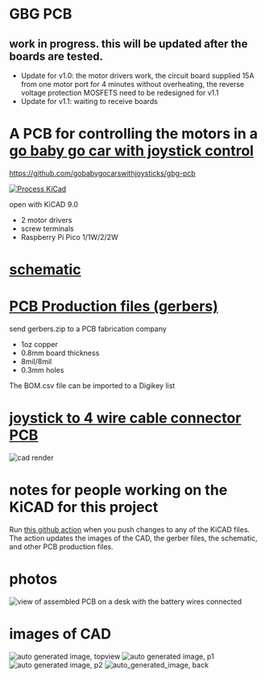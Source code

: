 # GBG PCB
## work in progress. this will be updated after the boards are tested.
* Update for v1.0: the motor drivers work, the circuit board supplied 15A from one motor port for 4 minutes without overheating, the reverse voltage protection MOSFETS need to be redesigned for v1.1
* Update for v1.1: waiting to receive boards


# A PCB for controlling the motors in a [go baby go car with joystick control](https://gobabygocarswithjoysticks.github.io/index/)

https://github.com/gobabygocarswithjoysticks/gbg-pcb

[![Process KiCad](https://github.com/gobabygocarswithjoysticks/gbg-pcb/actions/workflows/process-kicad.yml/badge.svg)](https://github.com/gobabygocarswithjoysticks/gbg-pcb/actions/workflows/process-kicad.yml)

open with KiCAD 9.0

* 2 motor drivers
* screw terminals
* Raspberry Pi Pico 1/1W/2/2W

# [schematic](/schematic.pdf)

# [PCB Production files (gerbers)](/PCB_production)
send gerbers.zip to a PCB fabrication company
* 1oz copper
* 0.8mm board thickness
* 8mil/8mil
* 0.3mm holes

The BOM.csv file can be imported to a Digikey list

# [joystick to 4 wire cable connector PCB](https://github.com/gobabygocarswithjoysticks/gbg-pcb/tree/main/joystickpcb)
![cad render](/joystickpcb/images/3d.jpg)

# notes for people working on the KiCAD for this project
Run [this github action](https://github.com/gobabygocarswithjoysticks/gbg-pcb/actions/workflows/process-kicad.yml) when you push changes to any of the KiCAD files. The action updates the images of the CAD, the gerber files, the schematic, and other PCB production files. 

# photos
![view of assembled PCB on a desk with the battery wires connected](/photos/image1.jpg)

# images of CAD

![auto generated image, topview](/renders/top.jpg)
![auto generated image, p1](/renders/perspective1.jpg)
![auto generated image, p2](/renders/perspective2.jpg)
![auto_generated_image, back](/renders/back.jpg)
